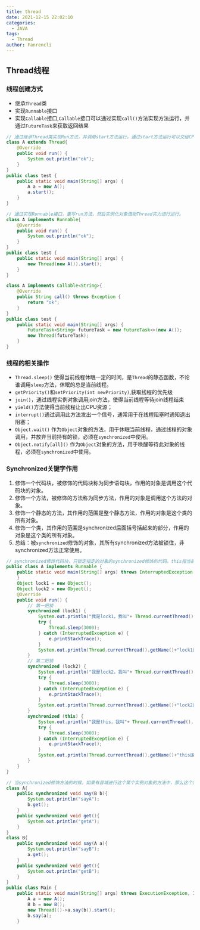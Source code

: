 ```yaml
---
title: thread
date: 2021-12-15 22:02:10
categories:
  - JAVA
tags:
  - Thread
author: Fanrencli
---
```

## Thread线程

### 线程创建方式

- 继承`Thread`类
- 实现`Runnable`接口
- 实现`Callable`接口,`Callable`接口可以通过实现`call()`方法实现方法运行，并通过`FutureTask`来获取返回结果
  
```java
// 通过继承Thread类实现Run方法，并调用start方法运行。通过start方法运行可以交给CPU进行资源分配。
class A extends Thread{
    @Override
    public void run() {
        System.out.println("ok");
    }
}
public class test {
    public static void main(String[] args) {
        A a = new A();
        a.start();
    }
}
```
```java
// 通过实现Runnable接口，重写run方法，然后实例化对象借助Thread实力进行运行。
class A implements Runnable{
    @Override
    public void run() {
        System.out.println("ok");
    }
}
public class test {
    public static void main(String[] args) {
        new Thread(new A()).start();
    }
}
```
```java
class A implements Callable<String>{
    @Override
    public String call() throws Exception {
        return "ok";
    }
}
public class test {
    public static void main(String[] args) {
        FutureTask<String> futureTask = new FutureTask<>(new A());
        new Thread(futureTask);
    }
}
```

### 线程的相关操作

- `Thread.sleep()` 使得当前线程休眠一定的时间，是`Thread`的静态函数，不论谁调用`sleep`方法，休眠的总是当前线程。
- `getPriority()`和`setPriority(int newPriority)`,获取线程的优先级
- `join()`，通过线程实例对象调用join方法，使得当前线程等待join线程结束
- `yield()`方法使得当前线程让出CPU资源；
- `interrupt()`通过调用此方法发出一个信号，通常用于在线程阻塞时通知退出阻塞；
- `Object.wait()` 作为`Object`对象的方法，用于休眠当前线程，通过线程的对象调用，并放弃当前持有的锁，必须在`synchronized`中使用。
- `Object.notify[all]()` 作为`Object`对象的方法，用于唤醒等待此对象的线程，必须在`synchronized`中使用。


### Synchronized关键字作用

1. 修饰一个代码块，被修饰的代码块称为同步语句块，作用的对象是调用这个代码块的对象。
2. 修饰一个方法，被修饰的方法称为同步方法，作用的对象是调用这个方法的对象。
3. 修饰一个静态的方法，其作用的范围是整个静态方法，作用的对象是这个类的所有对象。
4. 修饰一个类，其作用的范围是synchronized后面括号括起来的部分，作用的对象是这个类的所有对象。
5. 总结：被`synchronized`修饰的对象，其所有synchronized方法被锁住，非synchronized方法正常使用。


```java
// synchronized修饰代码块，只锁定指定的对象的synchronized修饰的代码。this指当前对象，当有线程进入this对应的代码块，则此对象的所有synchronized修饰的代码全部锁住，非synchronized修饰的代码块任然可以进入。
public class A implements Runnable {
    public static void main(String[] args) throws InterruptedException {
    }
    Object lock1 = new Object();
    Object lock2 = new Object();
    @Override
    public void run() {
        // 第一把锁
        synchronized (lock1) {
            System.out.println("我是lock1，我叫"+ Thread.currentThread().getName());
            try {
                Thread.sleep(3000);
            } catch (InterruptedException e) {
                e.printStackTrace();
            }
            System.out.println(Thread.currentThread().getName()+"lock1运行结束");
        }
        // 第二把锁
        synchronized (lock2) {
            System.out.println("我是lock2，我叫"+ Thread.currentThread().getName());
            try {
                Thread.sleep(3000);
            } catch (InterruptedException e) {
                e.printStackTrace();
            }
            System.out.println(Thread.currentThread().getName()+"lock2运行结束");
        }
        synchronized (this) {
            System.out.println("我是this，我叫"+ Thread.currentThread().getName());
            try {
                Thread.sleep(3000);
            } catch (InterruptedException e) {
                e.printStackTrace();
            }
            System.out.println(Thread.currentThread().getName()+"this运行结束");
        }
    }
}
```
```java
// 当synchronized修饰方法的时候，如果有县城进行这个某个实例对象的方法中，那么这个实例对象其他被synchronized修饰的方法同时也会被锁住。
class A{
    public synchronized void say(B b){
        System.out.println("sayA");
        b.get();
    }
    public synchronized void get(){
        System.out.println("getA");
    }
}
class B{
    public synchronized void say(A a){
        System.out.println("sayB");
        a.get();
    }
    public synchronized void get(){
        System.out.println("getB");
    }
}
public class Main {
    public static void main(String[] args) throws ExecutionException, InterruptedException {
        A a = new A();
        B b = new B();
        new Thread(()->a.say(b)).start();
        b.say(a);
    }
```